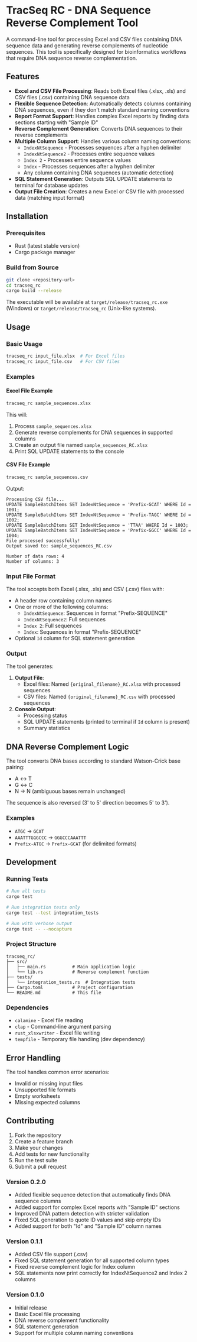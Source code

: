 # TracSeq RC - DNA Sequence Reverse Complement Tool

A command-line tool for processing Excel and CSV files containing DNA sequence data and generating reverse complements of nucleotide sequences. This tool is specifically designed for bioinformatics workflows that require DNA sequence reverse complementation.

## Features

- **Excel and CSV File Processing**: Reads both Excel files (.xlsx, .xls) and CSV files (.csv) containing DNA sequence data
- **Flexible Sequence Detection**: Automatically detects columns containing DNA sequences, even if they don't match standard naming conventions
- **Report Format Support**: Handles complex Excel reports by finding data sections starting with "Sample ID" 
- **Reverse Complement Generation**: Converts DNA sequences to their reverse complements
- **Multiple Column Support**: Handles various column naming conventions:
  - `IndexNtSequence` - Processes sequences after a hyphen delimiter
  - `IndexNtSequence2` - Processes entire sequence values
  - `Index 2` - Processes entire sequence values
  - `Index` - Processes sequences after a hyphen delimiter
  - Any column containing DNA sequences (automatic detection)
- **SQL Statement Generation**: Outputs SQL UPDATE statements to terminal for database updates
- **Output File Creation**: Creates a new Excel or CSV file with processed data (matching input format)

## Installation

### Prerequisites

- Rust (latest stable version)
- Cargo package manager

### Build from Source

```bash
git clone <repository-url>
cd tracseq_rc
cargo build --release
```

The executable will be available at `target/release/tracseq_rc.exe` (Windows) or `target/release/tracseq_rc` (Unix-like systems).

## Usage

### Basic Usage

```bash
tracseq_rc input_file.xlsx  # For Excel files
tracseq_rc input_file.csv   # For CSV files
```

### Examples

#### Excel File Example

```bash
tracseq_rc sample_sequences.xlsx
```

This will:
1. Process `sample_sequences.xlsx`
2. Generate reverse complements for DNA sequences in supported columns
3. Create an output file named `sample_sequences_RC.xlsx`
4. Print SQL UPDATE statements to the console

#### CSV File Example

```bash
tracseq_rc sample_sequences.csv
```

Output:
```
Processing CSV file...
UPDATE SampleBatchItems SET IndexNtSequence = 'Prefix-GCAT' WHERE Id = 1001;
UPDATE SampleBatchItems SET IndexNtSequence = 'Prefix-TAGC' WHERE Id = 1002;
UPDATE SampleBatchItems SET IndexNtSequence = 'TTAA' WHERE Id = 1003;
UPDATE SampleBatchItems SET IndexNtSequence = 'Prefix-GGCC' WHERE Id = 1004;
File processed successfully!
Output saved to: sample_sequences_RC.csv

Number of data rows: 4
Number of columns: 3
```

### Input File Format

The tool accepts both Excel (.xlsx, .xls) and CSV (.csv) files with:
- A header row containing column names
- One or more of the following columns:
  - `IndexNtSequence`: Sequences in format "Prefix-SEQUENCE"
  - `IndexNtSequence2`: Full sequences
  - `Index 2`: Full sequences
  - `Index`: Sequences in format "Prefix-SEQUENCE"
- Optional `Id` column for SQL statement generation

### Output

The tool generates:
1. **Output File**: 
   - Excel files: Named `{original_filename}_RC.xlsx` with processed sequences
   - CSV files: Named `{original_filename}_RC.csv` with processed sequences
2. **Console Output**: 
   - Processing status
   - SQL UPDATE statements (printed to terminal if `Id` column is present)
   - Summary statistics

## DNA Reverse Complement Logic

The tool converts DNA bases according to standard Watson-Crick base pairing:
- A ↔ T
- G ↔ C
- N → N (ambiguous bases remain unchanged)

The sequence is also reversed (3' to 5' direction becomes 5' to 3').

### Examples

- `ATGC` → `GCAT`
- `AAATTTGGGCCC` → `GGGCCCAAATTT`
- `Prefix-ATGC` → `Prefix-GCAT` (for delimited formats)

## Development

### Running Tests

```bash
# Run all tests
cargo test

# Run integration tests only
cargo test --test integration_tests

# Run with verbose output
cargo test -- --nocapture
```

### Project Structure

```
tracseq_rc/
├── src/
│   ├── main.rs          # Main application logic
│   └── lib.rs           # Reverse complement function
├── tests/
│   └── integration_tests.rs  # Integration tests
├── Cargo.toml           # Project configuration
└── README.md            # This file
```

### Dependencies

- `calamine` - Excel file reading
- `clap` - Command-line argument parsing
- `rust_xlsxwriter` - Excel file writing
- `tempfile` - Temporary file handling (dev dependency)

## Error Handling

The tool handles common error scenarios:
- Invalid or missing input files
- Unsupported file formats
- Empty worksheets
- Missing expected columns

## Contributing

1. Fork the repository
2. Create a feature branch
3. Make your changes
4. Add tests for new functionality
5. Run the test suite
6. Submit a pull request

### Version 0.2.0
- Added flexible sequence detection that automatically finds DNA sequence columns
- Added support for complex Excel reports with "Sample ID" sections
- Improved DNA pattern detection with stricter validation
- Fixed SQL generation to quote ID values and skip empty IDs
- Added support for both "Id" and "Sample ID" column names

### Version 0.1.1
- Added CSV file support (.csv)
- Fixed SQL statement generation for all supported column types
- Fixed reverse complement logic for Index column
- SQL statements now print correctly for IndexNtSequence2 and Index 2 columns

### Version 0.1.0
- Initial release
- Basic Excel file processing
- DNA reverse complement functionality
- SQL statement generation
- Support for multiple column naming conventions
